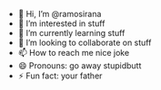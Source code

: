 - 👋 Hi, I’m @ramosirana
- 👀 I’m interested in stuff
- 🌱 I’m currently learning stuff
- 💞️ I’m looking to collaborate on stuff
- 📫 How to reach me nice joke
- 😄 Pronouns: go away stupidbutt
- ⚡ Fun fact: your father

<!---
ramosirana/ramosirana is a ✨ special ✨ repository because its `README.md` (this file) appears on your GitHub profile.
You can click the Preview link to take a look at your changes.
--->
